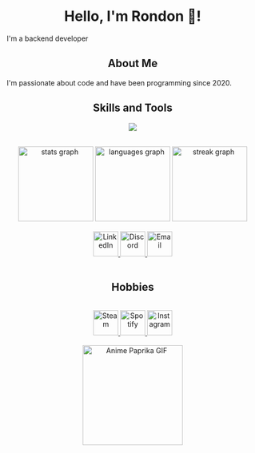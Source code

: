 <h1 align="center">Hello, I'm Rondon 👋!</h1>

<p align="left">I'm a backend developer</p>

<h2 align="center">About Me</h2>

<p align="left">I'm passionate about code and have been programming since 2020.</p>

<h2 align="center">Skills and Tools</h2>

<p align="center">
  <a href="https://skillicons.dev">
    <img src="https://skillicons.dev/icons?i=vscode,cs,dotnet,docker,nodejs,react,typescript,azure,git,github" />
  </a>
</p>

<br clear="both">

<div align="center">
  <!-- GitHub Stats -->
  <img src="https://github-readme-stats.vercel.app/api?username=guilhermerondon&hide_title=false&hide_rank=false&show_icons=true&include_all_commits=true&count_private=true&disable_animations=false&theme=radical&bg_color=000000&border_color=42ff00&text_color=3add00&title_color=ffffff&icon_color=42ff00&locale=en&hide_border=false&order=1" height="150" alt="stats graph"  />
  <img src="https://github-readme-stats.vercel.app/api/top-langs?username=guilhermerondon&locale=en&hide_title=false&layout=compact&card_width=320&langs_count=6&theme=radical&bg_color=000000&border_color=42ff00&text_color=3add00&title_color=ffffff&icon_color=42ff00&hide_border=false&order=2" height="150" alt="languages graph"  />
  
  <!-- GitHub Streak -->
  <img src="https://streak-stats.demolab.com?user=guilhermerondon&locale=en&mode=daily&theme=highcontrast&currStreakLabel=42ff00&fire=ff8000&border=42ff00&background=000000&hide_border=false&border_radius=5&order=3" height="150" alt="streak graph"  />
</div>

<br clear="both">

<div align="center">
  <a href="https://www.linkedin.com/in/guilherme-rondon-5476a5195/" target="_blank">
    <img src="https://img.icons8.com/ios/50/0077B5/linkedin.png" width="50" height="50" alt="LinkedIn" />
  </a>
  <a href="https://discord.com/invite/DhtZBYQmNV" target="_blank">
    <img src="https://img.icons8.com/ios/50/7289DA/discord.png" width="50" height="50" alt="Discord" />
  </a>
  <a href="mailto:guilhermerondon.dev@gmail.com" target="_blank">
    <img src="https://img.icons8.com/ios/50/000000/email.png" width="50" height="50" alt="Email" />
  </a>
</div>

<br clear="both">

<h2 align="center">Hobbies</h2>

<br clear="both">

<div align="center">
  <a href="https://steamcommunity.com/profiles/76561199023274455/" target="_blank">
    <img src="https://img.icons8.com/ios/50/FFFFFF/steam.png" width="50" height="50" alt="Steam" />
  </a>
  <a href="https://open.spotify.com/user/frly06l5qc9y8oppjienkhkz1?si=bc06708bf0e943bd" target="_blank">
    <img src="https://img.icons8.com/ios/50/1DB954/spotify.png" width="50" height="50" alt="Spotify" />
  </a>
  <a href="https://www.instagram.com/rondxn/" target="_blank">
    <img src="https://img.icons8.com/ios/50/E4405F/instagram-new.png" width="50" height="50" alt="Instagram" />
  </a>
</div>

<br clear="both">

<div align="center">
  <img src="https://media1.tenor.com/m/w_CSC6rUpboAAAAC/anime-paprika.gif" alt="Anime Paprika GIF" height="200"/>
</div>
